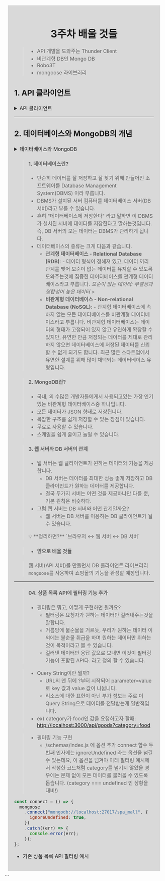 <div style="padding:10px;">
<div style="background : #d9d9d9; margin:auto; padding:20px; font-size:16px;">
<div style="text-align:center;">

# 3주차 배울 것들

</div>

> - API 개발을 도와주는 Thunder Client
> - 비관계형 DB인 Mongo DB
> - Robo3T
> - mongoose 라이브러리

## 1. API 클라이언트

<details>
<summary>API 클라이언트</summary>
<div markdown="1">

> **1. API 클라이언트란?**
>
> - **API Client** 란 개발단계에서 우리가 작성한 API의 요청을 확인하거나 테스팅 할 때 도움을 주는 툴이다. API Client를 사용하여 개발 속도를 높이거나 치명적인 에러를 예방하는데 도움을 받을 수 있다.
> - `Postman`, `Insomnia` 등 여러 API Client가 있지만 이번 강의에서는 Thunder Client를 사용할 예정이다. - VS Code 안에서 사용할 수 있으며, 기능이 부족하지 않기 때문에 비교적 쉽게 사용 할 수 있다.  
>   <br>
>
> **2. API 클라이언트를 이용하는 경우**
>
> - 지금까지 우리는 HTTP Method 중 GET Method에 대응하는 API만 만들고 브라우저로 확인했습니다!
> - 아직까진 API Client가 필요 없어보였지만 POST, PATCH, PUT, DELETE, HEAD 등의 다양한 Method에 대한 API를 개발하고 테스트하기 위해서는 반드시 필요한 도구라고 볼 수 있습니다.

</div>
</details>

---

## 2. 데이터베이스와 MongoDB의 개념

<details>
<summary>데이터베이스와 MongoDB</summary>
<div markdown="1">

</div>
</details>

> <h4>1. 데이터베이스란?</h4>
>
> - 단순히 데이터를 잘 저장하고 잘 찾기 위해 만들어진 소프트웨어를 Database Management System(DBMS) 이라 부릅니다.
> - DBMS가 설치된 서버 컴퓨터를 데이터베이스 서버(DB 서버)라고 부를 수 있습니다.
> - 흔히 "데이터베이스에 저장한다" 라고 말하면 이 DBMS가 설치된 서버에 데이터를 저장한다고 말하는것입니다.
>   즉, DB 서버의 모든 데이터는 DBMS가 관리하게 됩니다.
> - 데이터베이스의 종류는 크게 다음과 같습니다.
>   - **관계형 데이터베이스 - Relational Database (RDB)**: - 데이터 형식이 정해져 있고, 데이터 끼리 관계를 맺어 모순이 없는 데이터를 유지할 수 있도록 도와주는것에 집중한 데이터베이스를 관계형 데이터베이스라고 부릅니다.
>     _모순이 없는 데이터: 무결성과 정합성이 높은 데이터_ ><br>
>   - **비관계형 데이터베이스 - Non-relational Database (NoSQL)**: - 관계형 데이터베이스에 속하지 않는 모든 데이터베이스를 비관계형 데이터베이스라고 부릅니다.
>     비관계형 데이터베이스는 데이터의 형태가 고정되어 있지 않고 유연하게 확장할 수 있지만, 유연한 만큼 저장되는 데이터를 제대로 관리하지 않으면 데이터베이스에 저장된 데이터를 신뢰할 수 없게 되기도 합니다.
>     최근 많은 스타트업에서 유연한 설계를 위해 많이 채택되는 데이터베이스 유형입니다.

> <h4>2. MongoDB란?</h4>
>
> - 국내, 외 수많은 개발자들에게서 사용되고있는 가장 인기있는 비관계형 데이터베이스중 하나입니다.
> - 모든 데이터가 JSON 형태로 저장됩니다.
> - 복잡한 구조를 쉽게 저장할 수 있는 장점이 있습니다.
> - 무료로 사용할 수 있습니다.
> - 스케일을 쉽게 줄이고 늘일 수 있습니다.

> <h4>3. 웹 서버와 DB 서버의 관계</h4>
>
> - 웹 서버는 웹 클라이언트가 원하는 데이터와 기능을 제공합니다.
>   - DB 서버는 데이터를 최대한 성능 좋게 저장하고 DB 클라이언트가 원하는 데이터를 제공합니다.
>   - 결국 두가지 서버는 어떤 것을 제공하냐만 다를 뿐, 기본 원칙은 비슷하다.
> - 그럼 웹 서버는 DB 서버와 어떤 관계일까요?
>   - 웹 서버는 DB 서버를 이용하는 DB 클라이언트가 될 수 있습니다.
>
> <aside>
> 💡 **정리하면?**  `브라우저 ↔ 웹 서버 ↔ DB 서버`

</aside>
        
>- <h4>앞으로 배울 것들</h4>

> 웹 서버(API 서버)를 만들면서 DB 클라이언트 라이브러리 `mongoose`를 사용하여 쇼핑몰의 기능을 완성할 예정입니다.

---

> <h4>04. 상품 목록 API에 필터링 기능 추가</h4>
>
> - 필터링은 뭐고, 어떻게 구현하면 될까요?
>   - 필터링은 요청자가 원하는 데이터만 걸러내주는것을 말합니다.
>   - 거름망에 불순물을 거르듯, 우리가 원하는 데이터 이외에는 불순물 취급을 하며 원하는 데이터만 취하는것이 목적이라고 볼 수 있습니다.
>   - 걸러낸 데이터만 응답 값으로 보내면 이것이 필터링 기능이 포함된 API다. 라고 정의 할 수 있습니다.

> - Query String이란 뭘까?
>   - URL의 맨 뒤에 ?부터 시작되어 parameter=value 로 key 값과 value 값이 나뉩니다.
>   - 리소스에 대한 표현이 아닌 부가 정보는 주로 이 Query String으로 데이터를 전달받는게 일반적입니다.
> - ex) category가 food인 값을 요청하고자 할때:
>   [http://localhost:3000/api/goods?category=food](http://localhost:3000/api/goods?category=food)

> - 필터링 기능 구현
>   - /schemas/index.js 에 옵션 추가
>     connect 함수 두번째 인자에는 ignoreUndefined 라는 옵션을 넘길 수 있는데요, 이 옵션을 넘겨야 아래 필터링 예시에서 작성한 코드처럼 category를 넘기지 않았을 경우에는 문제 없이 모든 데이터를 불러올 수 있도록 돕습니다.
>     (category === undefined 인 상황을 대비!)

```javascript
const connect = () => {
  mongoose
    .connect("mongodb://localhost:27017/spa_mall", {
      ignoreUndefined: true,
    })
    .catch((err) => {
      console.error(err);
    });
};
```

- 기존 상품 목록 API 필터링 예시

</div>
</div>
```
